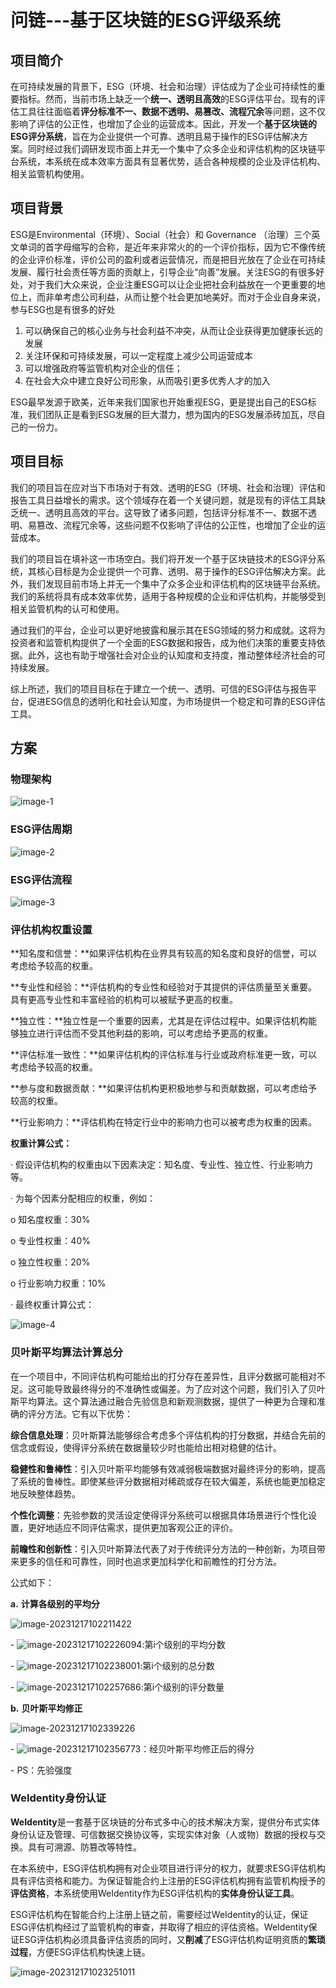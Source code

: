 # **问链---**基于区块链的**ESG**评级系统



## 项目简介

在可持续发展的背景下，ESG（环境、社会和治理）评估成为了企业可持续性的重要指标。然而，当前市场上缺乏一个**统一、透明且高效**的ESG评估平台。现有的评估工具往往面临着**评分标准不一、数据不透明、易篡改、流程冗余**等问题，这不仅影响了评估的公正性，也增加了企业的运营成本。因此，开发一个**基于区块链的ESG评分系统**，旨在为企业提供一个可靠、透明且易于操作的ESG评估解决方案。同时经过我们调研发现市面上并无一个集中了众多企业和评估机构的区块链平台系统，本系统在成本效率方面具有显著优势，适合各种规模的企业及评估机构、相关监管机构使用。



## 项目背景

ESG是Environmental（环境）、Social（社会）和 Governance （治理）三个英文单词的首字母缩写的合称，是近年来非常火的的一个评价指标，因为它不像传统的企业评价标准，评价公司的盈利或者运营情况，而是把目光放在了企业在可持续发展、履行社会责任等方面的贡献上，引导企业“向善”发展。关注ESG的有很多好处，对于我们大众来说，企业注重ESG可以让企业把社会利益放在一个更重要的地位上，而非单考虑公司利益，从而让整个社会更加地美好。而对于企业自身来说，参与ESG也是有很多的好处

1. 可以确保自己的核心业务与社会利益不冲突，从而让企业获得更加健康长远的发展
2. 关注环保和可持续发展，可以一定程度上减少公司运营成本
3. 可以增强政府等监管机构对企业的信任；
4. 在社会大众中建立良好公司形象，从而吸引更多优秀人才的加入

ESG最早发源于欧美，近年来我们国家也开始重视ESG，更是提出自己的ESG标准，我们团队正是看到ESG发展的巨大潜力，想为国内的ESG发展添砖加瓦，尽自己的一份力。

## 项目目标

我们的项目旨在应对当下市场对于有效、透明的ESG（环境、社会和治理）评估和报告工具日益增长的需求。这个领域存在着一个关键问题，就是现有的评估工具缺乏统一、透明且高效的平台。这导致了诸多问题，包括评分标准不一、数据不透明、易篡改、流程冗余等，这些问题不仅影响了评估的公正性，也增加了企业的运营成本。

我们的项目旨在填补这一市场空白。我们将开发一个基于区块链技术的ESG评分系统，其核心目标是为企业提供一个可靠、透明、易于操作的ESG评估解决方案。此外，我们发现目前市场上并无一个集中了众多企业和评估机构的区块链平台系统。我们的系统将具有成本效率优势，适用于各种规模的企业和评估机构，并能够受到相关监管机构的认可和使用。

通过我们的平台，企业可以更好地披露和展示其在ESG领域的努力和成就。这将为投资者和监管机构提供了一个全面的ESG数据和报告，成为他们决策的重要支持依据。此外，这也有助于增强社会对企业的认知度和支持度，推动整体经济社会的可持续发展。

综上所述，我们的项目目标在于建立一个统一、透明、可信的ESG评估与报告平台，促进ESG信息的透明化和社会认知度，为市场提供一个稳定和可靠的ESG评估工具。



## 方案

### 物理架构

![image-1](img\image-20231217101648444.png)

### ESG评估周期

![image-2](img\image-20231217101704186.png)

### ESG评估流程

![image-3](img\image-20231217101722523.png)

### 评估机构权重设置

**知名度和信誉：**如果评估机构在业界具有较高的知名度和良好的信誉，可以考虑给予较高的权重。

 **专业性和经验：**评估机构的专业性和经验对于其提供的评估质量至关重要。具有更高专业性和丰富经验的机构可以被赋予更高的权重。

 **独立性：**独立性是一个重要的因素，尤其是在评估过程中。如果评估机构能够独立进行评估而不受其他利益的影响，可以考虑给予更高的权重。

 **评估标准一致性：**如果评估机构的评估标准与行业或政府标准更一致，可以考虑给予较高的权重。

 **参与度和数据贡献：**如果评估机构更积极地参与和贡献数据，可以考虑给予较高的权重。

 **行业影响力：**评估机构在特定行业中的影响力也可以被考虑为权重的因素。

**权重计算公式：**

· 假设评估机构的权重由以下因素决定：知名度、专业性、独立性、行业影响力等。

· 为每个因素分配相应的权重，例如：

o 知名度权重：30%

o 专业性权重：40%

o 独立性权重：20%

o 行业影响力权重：10%

· 最终权重计算公式：

![image-4](img\image-20231217102149313.png)

### 贝叶斯平均算法计算总分

在一个项目中，不同评估机构可能给出的打分存在差异性，且评分数据可能相对不足。这可能导致最终得分的不准确性或偏差。为了应对这个问题，我们引入了贝叶斯平均算法。这个算法通过融合先验信息和新观测数据，提供了一种更为合理和准确的评分方法。它有以下优势：

**综合信息处理**：贝叶斯算法能够综合考虑多个评估机构的打分数据，并结合先前的信念或假设，使得评分系统在数据量较少时也能给出相对稳健的估计。

**稳健性和鲁棒性**：引入贝叶斯平均能够有效减弱极端数据对最终评分的影响，提高了系统的鲁棒性。即使某些评分数据相对稀疏或存在较大偏差，系统也能更加稳定地反映整体趋势。

**个性化调整**：先验参数的灵活设定使得评分系统可以根据具体场景进行个性化设置，更好地适应不同评估需求，提供更加客观公正的评价。

  **前瞻性和创新性**：引入贝叶斯算法代表了对于传统评分方法的一种创新，为项目带来更多的信任和可靠性，同时也追求更加科学化和前瞻性的打分方法。

公式如下：

**a.** **计算各级别的平均分**

![image-20231217102211422](img\image-20231217102211422.png)

\-    ![image-20231217102226094](img\image-20231217102226094.png):第i个级别的平均分数

\-    ![image-20231217102238001](img\image-20231217102238001.png):第i个级别的总分数

\-    ![image-20231217102257686](img\image-20231217102257686.png):第i个级别的评分数量

**b.** **贝叶斯平均修正**

![image-20231217102339226](img\image-20231217102339226.png)

\-   ![image-20231217102356773](img\image-20231217102356773.png)：经贝叶斯平均修正后的得分

\-  PS：先验强度

### WeIdentity身份认证

**WeIdentity**是一套基于区块链的分布式多中心的技术解决方案，提供分布式实体身份认证及管理、可信数据交换协议等，实现实体对象（人或物）数据的授权与交换。具有可溯源、防篡改等特性。

在本系统中，ESG评估机构拥有对企业项目进行评分的权力，就要求ESG评估机构具有评估资格和能力。为保证智能合约上注册的ESG评估机构拥有监管机构授予的**评估资格**，本系统使用WeIdentity作为ESG评估机构的**实体身份认证工具**。

ESG评估机构在智能合约上注册上链之前，需要经过WeIdentity的认证，保证ESG评估机构经过了监管机构的审查，并取得了相应的评估资格。WeIdentity保证ESG评估机构必须具备评估资质的同时，又**削减**了ESG评估机构证明资质的**繁琐过程**，方便ESG评估机构快速上链。

![image-20231217102325101](img\image-20231217102325101.png)1
